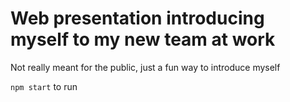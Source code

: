# Web presentation introducing myself to my new team at work
Not really meant for the public, just a fun way to introduce myself
 
`npm start` to run
